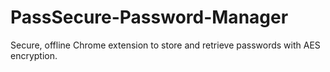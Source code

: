 # PassSecure-Password-Manager
Secure, offline Chrome extension to store and retrieve passwords with AES encryption.
